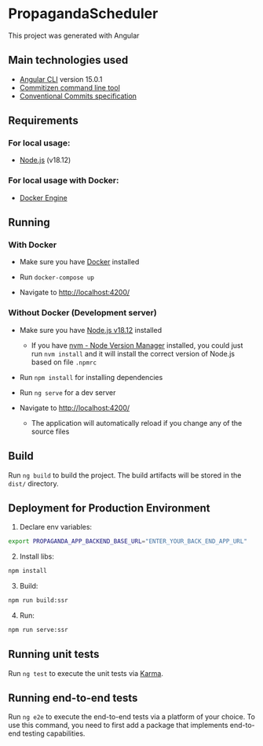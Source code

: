 # PropagandaScheduler

This project was generated with Angular

## Main technologies used

- [Angular CLI](https://github.com/angular/angular-cli) version 15.0.1
- [Commitizen command line tool](https://github.com/commitizen/cz-cli)
- [Conventional Commits specification](https://www.conventionalcommits.org/en/v1.0.0/)

## Requirements

### For local usage:

- [Node.js](https://nodejs.org) (v18.12)

### For local usage with Docker:

- [Docker Engine](https://docs.docker.com/install)

## Running

### With Docker

- Make sure you have [Docker](https://docs.docker.com/get-docker) installed

- Run `docker-compose up`

- Navigate to [http://localhost:4200/](http://localhost:4200/)

### Without Docker (Development server)

- Make sure you have [Node.js v18.12](https://nodejs.org/en/download/) installed
  - If you have [nvm - Node Version Manager](https://github.com/nvm-sh/nvm) installed, you could just run `nvm install` and it will install the correct version of Node.js based on file `.npmrc`

- Run `npm install` for installing dependencies

- Run `ng serve` for a dev server

- Navigate to [http://localhost:4200/](http://localhost:4200/)
  - The application will automatically reload if you change any of the source files

## Build

Run `ng build` to build the project. The build artifacts will be stored in the `dist/` directory.

## Deployment for Production Environment

1) Declare env variables:
````bash
export PROPAGANDA_APP_BACKEND_BASE_URL="ENTER_YOUR_BACK_END_APP_URL"
````

2) Install libs:
````bash
npm install
````

3) Build:
````bash
npm run build:ssr
````

4) Run:
````bash
npm run serve:ssr
````

## Running unit tests

Run `ng test` to execute the unit tests via [Karma](https://karma-runner.github.io).

## Running end-to-end tests

Run `ng e2e` to execute the end-to-end tests via a platform of your choice. To use this command, you need to first add a package that implements end-to-end testing capabilities.
